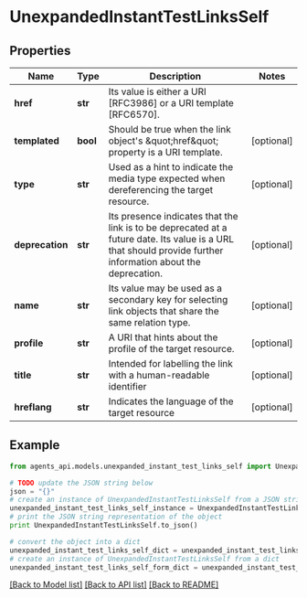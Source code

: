 # UnexpandedInstantTestLinksSelf


## Properties
Name | Type | Description | Notes
------------ | ------------- | ------------- | -------------
**href** | **str** | Its value is either a URI [RFC3986] or a URI template [RFC6570]. | 
**templated** | **bool** | Should be true when the link object&#39;s \&quot;href\&quot; property is a URI template. | [optional] 
**type** | **str** | Used as a hint to indicate the media type expected when dereferencing the target resource. | [optional] 
**deprecation** | **str** | Its presence indicates that the link is to be deprecated at a future date. Its value is a URL that should provide further information about the deprecation. | [optional] 
**name** | **str** | Its value may be used as a secondary key for selecting link objects that share the same relation type. | [optional] 
**profile** | **str** | A URI that hints about the profile of the target resource. | [optional] 
**title** | **str** | Intended for labelling the link with a human-readable identifier | [optional] 
**hreflang** | **str** | Indicates the language of the target resource | [optional] 

## Example

```python
from agents_api.models.unexpanded_instant_test_links_self import UnexpandedInstantTestLinksSelf

# TODO update the JSON string below
json = "{}"
# create an instance of UnexpandedInstantTestLinksSelf from a JSON string
unexpanded_instant_test_links_self_instance = UnexpandedInstantTestLinksSelf.from_json(json)
# print the JSON string representation of the object
print UnexpandedInstantTestLinksSelf.to_json()

# convert the object into a dict
unexpanded_instant_test_links_self_dict = unexpanded_instant_test_links_self_instance.to_dict()
# create an instance of UnexpandedInstantTestLinksSelf from a dict
unexpanded_instant_test_links_self_form_dict = unexpanded_instant_test_links_self.from_dict(unexpanded_instant_test_links_self_dict)
```
[[Back to Model list]](../README.md#documentation-for-models) [[Back to API list]](../README.md#documentation-for-api-endpoints) [[Back to README]](../README.md)


